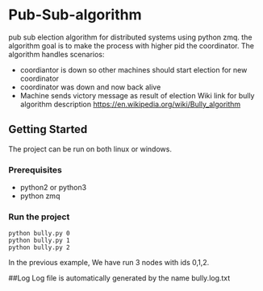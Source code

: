 # Pub-Sub-algorithm
pub sub election algorithm for distributed systems using python zmq.
the algorithm goal is to make the process with higher pid the coordinator.
The algorithm handles scenarios:
- coordiantor is down so other machines should start election for new coordinator 
- coordinator was down and now back alive
- Machine sends victory message as result of election
Wiki link for bully algorithm description https://en.wikipedia.org/wiki/Bully_algorithm

## Getting Started
The project can be run on both linux or windows.

### Prerequisites
- python2 or python3
- python zmq

### Run the project
```
python bully.py 0
python bully.py 1
python bully.py 2
```
In the previous example, We have run 3 nodes with ids 0,1,2.

##Log
Log file is automatically generated by the name bully.log.txt
